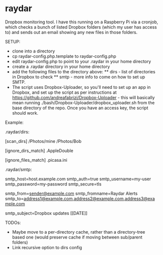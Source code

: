 raydar
======

Dropbox monitoring tool. I have this running on a Raspberry Pi via a cronjob, which checks a bunch of listed Dropbox folders (which my user has access to) and sends out an email showing any new files in those folders.

SETUP:

* clone into a directory
* cp raydar-config.php.template to raydar-config.php
* edit raydar-config.php to point to your .raydar in your home directory
* create a .raydar directory in your home directory
* add the following files to the directory above:
** dirs - list of directories in Dropbox to check
** smtp - more info to come on how to set up SMTP.
* The script uses Dropbox-Uploader, so you'll need to set up an app in Dropbox, and set up the script as per instructions at  https://github.com/andreafabrizi/Dropbox-Uploader - this will basically mean running ./bash/Dropbox-Uploader/dropbox_uploader.sh from the base directory of the repo. Once you have an access key, the script should work.

Example:

.raydar/dirs:

 [scan_dirs]
 /Photos/mine
 /Photos/Bob
 
 [ignore_dirs_match]
 .AppleDouble
 
 [ignore_files_match]
 .picasa.ini

.raydar/smtp:

 smtp_host=host.example.com
 smtp_auth=true
 smtp_username=my-user
 smtp_password=my-password
 smtp_secure=tls
  
 smtp_from=sender@example.com
 smtp_fromname=Raydar Alerts
 smtp_to=address1@example.com,address2@example.com,address3@example.com
 
 smtp_subject=Dropbox updates [[DATE]]

TODOs:

* Maybe move to a per-directory cache, rather than a directory-tree based one (would preserve cache if moving between sub/parent folders)
* Link recursive option to dirs config

